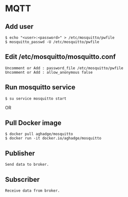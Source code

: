 # MQTT


Add user
---------

	$ echo "<user>:<password>" > /etc/mosquitto/pwfile
	$ mosquitto_passwd -U /etc/mosquitto/pwfile
	    
		  
Edit /etc/mosquitto/mosquitto.conf
----------------------------------

	Uncomment or Add : password_file /etc/mosquitto/pwfile
	Uncomment or Add : allow_anonymous false


Run mosquitto service
---------------------

	$ su service mosquitto start


OR


Pull Docker image
-----------------
	$ docker pull aghadge/mosquitto
	$ docker run -it docker.io/aghadge/mosquitto


Publisher
----------

	Send data to broker.


Subscriber
----------

	Receive data from broker.


